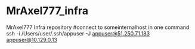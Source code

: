 # MrAxel777_infra
MrAxel777 Infra repository
#connect to someinternalhost in one command
ssh -i /Users/user/.ssh/appuser -J appuser@51.250.71.183 appuser@10.129.0.13
